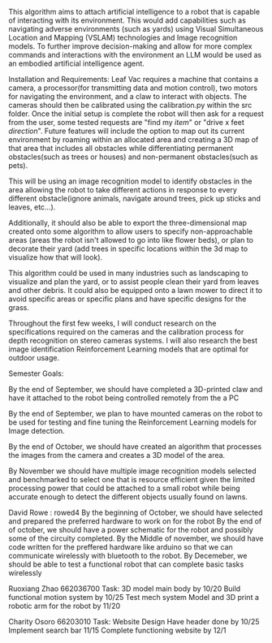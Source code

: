 This algorithm aims to attach artificial intelligence to a robot that is capable of interacting with its environment. This would add capabilities such as navigating adverse environments (such as yards) using Visual Simultaneous Location and Mapping (VSLAM) technologies and Image recognition models. To further improve decision-making and allow for more complex commands and interactions with the environment an LLM would be used as an embodied artificial intelligence agent. 

Installation and Requirements: 
 Leaf Vac requires a machine that contains a camera, a processor(for transmitting data and motion control), two motors for navigating the environment, and a claw to interact with objects. The cameras should then be calibrated using the calibration.py within the src folder. Once the initial setup is complete the robot will then ask for a request from the user, some tested requests are "find my *item*" or "drive x feet *direction*". Future features will include the option to map out its current environment by roaming within an allocated area and creating a 3D map of that area that includes all obstacles while differentiating permanent obstacles(such as trees or houses) and non-permanent obstacles(such as pets).


This will be using an image recognition model to identify obstacles in the area allowing the robot to take different actions in response to every different obstacle(ignore animals, navigate around trees, pick up sticks and leaves, etc…).


Additionally, it should also be able to export the three-dimensional map created onto some algorithm to allow users to specify non-approachable areas (areas the robot isn't allowed to go into like flower beds), or plan to decorate their yard (add trees in specific locations within the 3d map to visualize how that will look). 


This algorithm could be used in many industries such as landscaping to visualize and plan the yard, or to assist people clean their yard from leaves and other debris. It could also be equipped onto a lawn mower to direct it to avoid specific areas or specific plans and have specific designs for the grass.


Throughout the first few weeks, I will conduct research on the specifications required on the cameras and the calibration process for depth recognition on stereo cameras systems. I will also research the best image identification Reinforcement Learning models that are optimal for outdoor usage.


Semester Goals:


By the end of September, we should have completed a 3D-printed claw and have it attached to the robot being controlled remotely from the a PC

By the end of September,  we plan to have mounted cameras on the robot to be used for testing and fine tuning the Reinforcement Learning models for Image detection.

 By the end of October, we should have created an algorithm that processes the images from the camera and creates a 3D model of the area. 

By November we should have multiple image recognition models selected and benchmarked to select one that is resource efficient given the limited processing power that could be attached to a small robot while being accurate enough to detect the different objects usually found on lawns.

David Rowe : rowed4
By the beginning of October, we should have selected and prepared the preferred hardware to work on for the robot
By the end of of october, we should have a power schematic for the robot and possibly some of the circuity completed.
By the Middle of november, we should have code written for the preffered hardware like arduino so that we can communicate wirelessly with bluetooth to the robot.
By Decemeber, we should be able to test a functional robot that can complete basic tasks wirelessly

Ruoxiang Zhao 662036700
Task:
3D model main body by 10/20
Build functional motion system by 10/25
Test mech system
Model and 3D print a robotic arm for the robot by 11/20

Charity Osoro 66203010
Task: Website Design
Have header done by 10/25
Implement search bar 11/15
Complete functioning website by 12/1
